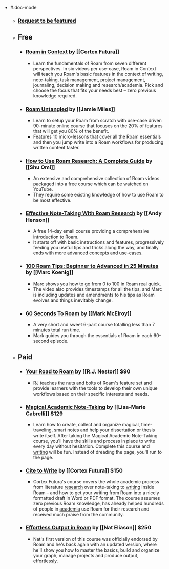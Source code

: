 - #.doc-mode
    - ### [Request to be featured](https://roamresearch.typeform.com/to/g5W8uCqz)
    - ## Free
        - ### [Roam in Context](https://signup.cortexfutura.com/roam-in-context) by [[Cortex Futura]]
            - Learn the fundamentals of Roam from seven different perspectives. In six videos per use-case, Roam in Context will teach you Roam's basic features in the context of writing, note-taking, task management, project management, journaling, decision making and research/academia. Pick and choose the focus that fits your needs best – zero previous knowledge required.
        - ### [Roam Untangled](https://www.jamoe.org/roam) by [[Jamie Miles]]
            - Learn to setup your Roam from scratch with use-case driven 90-minute online course that focuses on the 20% of features that will get you 80% of the benefit.
            - Features 10 micro-lessons that cover all the Roam essentials and then you jump write into a Roam workflows for producing written content faster.
        - ### [How to Use Roam Research: A Complete Guide](https://www.youtube.com/playlist?list=PLralmZwl_8jJuJMIebWFqm6K5I20a5Qve) by [[Shu Omi]]
            - An extensive and comprehensive collection of Roam videos packaged into a free course which can be watched on YouTube.
            - They require some existing knowledge of how to use Roam to be most effective.
        - ### [Effective Note-Taking With Roam Research](https://roam.elaptics.co.uk/learn) by [[Andy Henson]]
            - A free 14-day email course providing a comprehensive introduction to Roam.
            - It starts off with basic instructions and features, progressively feeding you useful tips and tricks along the way, and finally ends with more advanced concepts and use-cases.
        - ### [100 Roam Tips: Beginner to Advanced in 25 Minutes](https://www.youtube.com/watch?v=4yXK9OMc2OU&feature=youtu.be) by [[Marc Koenig]]
            - Marc shows you how to go from 0 to 100 in Roam real quick.
            - The video also provides timestamps for all the tips, and Marc is including updates and amendments to his tips as Roam evolves and things inevitably change.
        - ### [60 Seconds To Roam](https://www.youtube.com/playlist?list=PL86ba93-ysP_u1i2D44yI9c_tJ5YyTNK-) by [[Mark McElroy]]
            - A very short and sweet 6-part course totalling less than 7 minutes total run time.
            - Mark guides you through the essentials of Roam in each 60-second episode.
    - ## Paid
        - ### [Your Road to Roam](https://courses.rjnestor.com/p/your-road-to-roam) by [[R.J. Nestor]] __$90__
            - RJ teaches the nuts and bolts of Roam's feature set and provide learners with the tools to develop their own unique workflows based on their specific interests and needs.
        - ### [Magical Academic Note-Taking](https://roam-for-results.teachable.com/p/magical-academic-note-taking) by [[Lisa-Marie Cabrelli]] $129
            - Learn how to create, collect and organize magical, time-traveling, smart notes and help your dissertation or thesis write itself. After taking the Magical Academic Note-Taking course, you'll have the skills and process in place to write every day without hesitation. Complete this course and [writing]([[Writing]]) will be fun. Instead of dreading the page, you'll run to the page.
        - ### [Cite to Write](https://t.co/Z95EFrEenY?amp=1) by [[Cortex Futura]] __$150__
            - Cortex Futura's course covers the whole academic process from literature [research]([[Research]]) over note-taking to [writing]([[Writing]]) inside Roam – and how to get your writing from Roam into a nicely formatted draft in Word or PDF format. The course assumes zero previous Roam knowledge, has already helped hundreds of people in [academia]([[Studying]]) use Roam for their research and received much praise from the community.
        - ### [Effortless Output in Roam](https://www.effortlessoutput.com) by [[Nat Eliason]] __$250__
            - Nat's first version of this course was officially endorsed by Roam and he's back again with an updated version, where he'll show you how to master the basics, build and organize your graph, manage projects and produce output, effortlessly.
